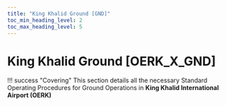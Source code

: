 ```yaml
---
title: "King Khalid Ground [GND]"
toc_min_heading_level: 2
toc_max_heading_level: 5
---
```

# King Khalid Ground [OERK_X_GND]

!!! success "Covering"
    This section details all the necessary Standard Operating Procedures for Ground Operations in **King Khalid International Airport (OERK)**